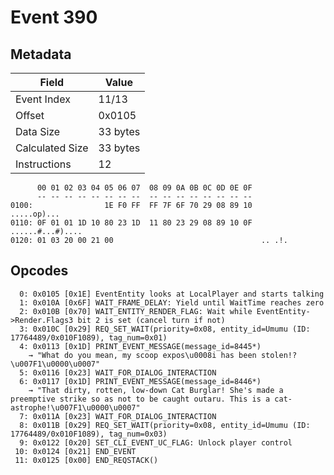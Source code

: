 # Event 390

## Metadata

| Field           | Value    |
|-----------------|----------|
| Event Index     | 11/13    |
| Offset          | 0x0105   |
| Data Size       | 33 bytes |
| Calculated Size | 33 bytes |
| Instructions    | 12       |

```
      00 01 02 03 04 05 06 07  08 09 0A 0B 0C 0D 0E 0F
      -- -- -- -- -- -- -- --  -- -- -- -- -- -- -- --
0100:                1E F0 FF  FF 7F 6F 70 29 08 89 10       .....op)...
0110: 0F 01 01 1D 10 80 23 1D  11 80 23 29 08 89 10 0F  ......#...#)....
0120: 01 03 20 00 21 00                                 .. .!.          
```

## Opcodes

```
  0: 0x0105 [0x1E] EventEntity looks at LocalPlayer and starts talking
  1: 0x010A [0x6F] WAIT_FRAME_DELAY: Yield until WaitTime reaches zero
  2: 0x010B [0x70] WAIT_ENTITY_RENDER_FLAG: Wait while EventEntity->Render.Flags3 bit 2 is set (cancel turn if not)
  3: 0x010C [0x29] REQ_SET_WAIT(priority=0x08, entity_id=Umumu (ID: 17764489/0x010F1089), tag_num=0x01)
  4: 0x0113 [0x1D] PRINT_EVENT_MESSAGE(message_id=8445*)
    → "What do you mean, my scoop expos\u0008i has been stolen!?\u007F1\u0000\u0007"
  5: 0x0116 [0x23] WAIT_FOR_DIALOG_INTERACTION
  6: 0x0117 [0x1D] PRINT_EVENT_MESSAGE(message_id=8446*)
    → "That dirty, rotten, low-down Cat Burglar! She's made a preemptive strike so as not to be caught outaru. This is a cat-astrophe!\u007F1\u0000\u0007"
  7: 0x011A [0x23] WAIT_FOR_DIALOG_INTERACTION
  8: 0x011B [0x29] REQ_SET_WAIT(priority=0x08, entity_id=Umumu (ID: 17764489/0x010F1089), tag_num=0x03)
  9: 0x0122 [0x20] SET_CLI_EVENT_UC_FLAG: Unlock player control
 10: 0x0124 [0x21] END_EVENT
 11: 0x0125 [0x00] END_REQSTACK()
```

